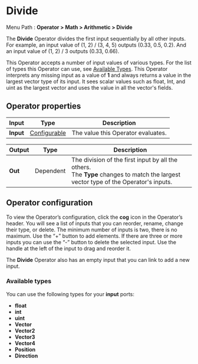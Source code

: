# Divide

Menu Path : **Operator > Math > Arithmetic > Divide**

The **Divide** Operator divides the first input sequentially by all other inputs. For example, an input value of (1, 2) / (3, 4, 5) outputs (0.33, 0.5, 0.2). And an input value of (1, 2) / 3 outputs (0.33, 0.66).

This Operator accepts a number of input values of various types. For the list of types this Operator can use, see [Available Types](#available-types). This Operator interprets any missing input as a value of **1** and always returns a value in the largest vector type of its input. It sees scalar values such as float, Int, and uint as the largest vector and uses the value in all the vector's fields.

## Operator properties

| **Input** | **Type**                                | **Description**                    |
| --------- | --------------------------------------- | ---------------------------------- |
| **Input** | [Configurable](#operator-configuration) | The value this Operator evaluates. |

| **Output** | **Type**  | **Description**                                              |
| ---------- | --------- | ------------------------------------------------------------ |
| **Out**    | Dependent | The division of the first input by all the others.<br/>The **Type** changes to match the largest vector type of the Operator's inputs. |

## Operator configuration

To view the Operator’s configuration, click the **cog** icon in the Operator’s header. You will see a list of inputs that you can reorder, rename, change their type, or delete. The minimum number of inputs is two, there is no maximum. Use the “+” button to add elements. If there are three or more inputs you can use the “-” button to delete the selected input. Use the handle at the left of the input to drag and reorder it.

The **Divide** Operator also has an empty input that you can link to add a new input.



### Available types

You can use the following types for your **input** ports:

- **float**
- **int**
- **uint**
- **Vector**
- **Vector2**
- **Vector3**
- **Vector4**
- **Position**
- **Direction**
